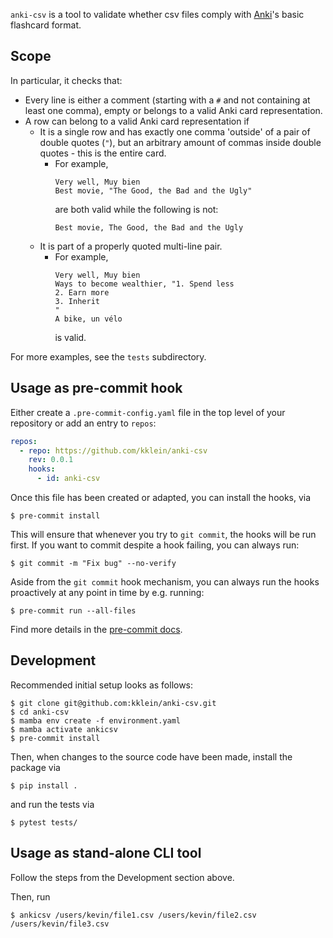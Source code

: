 `anki-csv` is a tool to validate whether csv files comply with [Anki](https://apps.ankiweb.net/)'s basic flashcard format.


## Scope

In particular, it checks that:

* Every line is either a comment (starting with a `#` and not containing at least one comma), empty or belongs to a valid Anki card representation.
* A row can belong to a valid Anki card representation if
  * It is a single row and has exactly one comma 'outside' of a pair of double quotes (`"`), but an arbitrary amount of commas inside double quotes - this is the entire card. 
	* For example,
		```
		Very well, Muy bien
		Best movie, "The Good, the Bad and the Ugly"
		```
	  are both valid while the following is not:
		```
		Best movie, The Good, the Bad and the Ugly
		```
  * It is part of a properly quoted multi-line pair.
	* For example,
		```
		Very well, Muy bien
		Ways to become wealthier, "1. Spend less
		2. Earn more
		3. Inherit
		"
		A bike, un vélo
		```
	  is valid.

For more examples, see the `tests` subdirectory.

## Usage as pre-commit hook

Either create a `.pre-commit-config.yaml` file in the top level
of your repository or add an entry to `repos`:

```yml
repos:
  - repo: https://github.com/kklein/anki-csv
    rev: 0.0.1
    hooks:
      - id: anki-csv
```

Once this file has been created or adapted, you can install the hooks, via

```console
$ pre-commit install
```

This will ensure that whenever you try to `git commit`, the hooks will be run first.
If you want to commit despite a hook failing, you can always run:

```console
$ git commit -m "Fix bug" --no-verify
```

Aside from the `git commit` hook mechanism, you can always run the hooks proactively at any
point in time by e.g. running:

```console
$ pre-commit run --all-files
```

Find more details in the [pre-commit docs](https://pre-commit.com/).

## Development

Recommended initial setup looks as follows:
```console
$ git clone git@github.com:kklein/anki-csv.git
$ cd anki-csv
$ mamba env create -f environment.yaml
$ mamba activate ankicsv
$ pre-commit install
```

Then, when changes to the source code have been made, install the package via

```console
$ pip install .
```

and run the tests via

```console
$ pytest tests/
```

## Usage as stand-alone CLI tool

Follow the steps from the Development section above.

Then, run

```console
$ ankicsv /users/kevin/file1.csv /users/kevin/file2.csv /users/kevin/file3.csv
```



